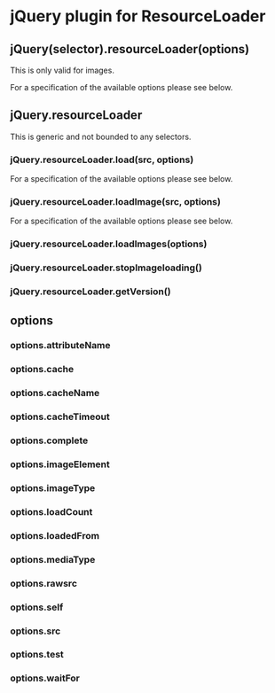 # jQuery plugin for ResourceLoader

## jQuery(selector).resourceLoader(options)
This is only valid for images.

For a specification of the available options please see below.

## jQuery.resourceLoader
This is generic and not bounded to any selectors.


### jQuery.resourceLoader.load(src, options)

For a specification of the available options please see below.

### jQuery.resourceLoader.loadImage(src, options)

For a specification of the available options please see below.

### jQuery.resourceLoader.loadImages(options)

### jQuery.resourceLoader.stopImageloading()

### jQuery.resourceLoader.getVersion()

## options

### options.attributeName

### options.cache

### options.cacheName

### options.cacheTimeout

### options.complete

### options.imageElement

### options.imageType

### options.loadCount

### options.loadedFrom

### options.mediaType

### options.rawsrc

### options.self

### options.src

### options.test

### options.waitFor

